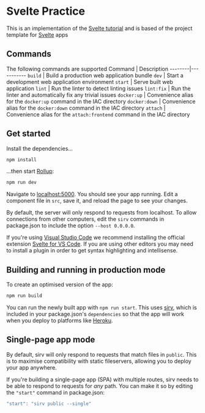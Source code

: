 # Svelte Practice
This is an implementation of the [Svelte tutorial](https://svelte.dev/tutorial) and is based of the project template for [Svelte](https://github.com/sveltejs/template) apps

## Commands
The following commands are supported
Command | Description
--------|-----------
`build` | Build a production web application bundle
`dev` | Start a development web application environment
`start` | Serve built web application
`lint` | Run the linter to detect linting issues
`lint:fix` | Run the linter and automatically fix any trivial issues
`docker:up` | Convenience alias for the `docker:up` command in the IAC directory
`docker:down` | Convenience alias for the `docker:down` command in the IAC directory
`attach` | Convenience alias for the `attach:frontend` command in the IAC directory

## Get started
Install the dependencies...

```bash
npm install
```

...then start [Rollup](https://rollupjs.org):

```bash
npm run dev
```

Navigate to [localhost:5000](http://localhost:5000). You should see your app running. Edit a component file in `src`, save it, and reload the page to see your changes.

By default, the server will only respond to requests from localhost. To allow connections from other computers, edit the `sirv` commands in package.json to include the option `--host 0.0.0.0`.

If you're using [Visual Studio Code](https://code.visualstudio.com/) we recommend installing the official extension [Svelte for VS Code](https://marketplace.visualstudio.com/items?itemName=svelte.svelte-vscode). If you are using other editors you may need to install a plugin in order to get syntax highlighting and intellisense.

## Building and running in production mode
To create an optimised version of the app:

```bash
npm run build
```

You can run the newly built app with `npm run start`. This uses [sirv](https://github.com/lukeed/sirv), which is included in your package.json's `dependencies` so that the app will work when you deploy to platforms like [Heroku](https://heroku.com).

## Single-page app mode
By default, sirv will only respond to requests that match files in `public`. This is to maximise compatibility with static fileservers, allowing you to deploy your app anywhere.

If you're building a single-page app (SPA) with multiple routes, sirv needs to be able to respond to requests for *any* path. You can make it so by editing the `"start"` command in package.json:

```js
"start": "sirv public --single"
```

